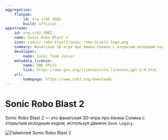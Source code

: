 ```yaml
---
aggregation:
    flatpak:
        id: org.srb2.SRB2
        build: official
appstream:
    id: org.srb2.SRB2
    name: Sonic Robo Blast 2
    icon: /sonic-robo-blast2/sonic-robo-blast2-logo.png
    summary: Фанатская 3D-игра про ёжика Соника с открытым исходным кодом
    developer:
        name: Sonic Team Junior
    metadata_license:
        name: GNU GPL2v
        link: https://www.gnu.org/licenses/old-licenses/gpl-2.0.html
    url:
        homepage: https://www.srb2.org/download/
---
```


# Sonic Robo Blast 2

Sonic Robo Blast 2 — это фанатская 3D-игра про ёжика Соника с открытым исходным кодом, используя движок `Doom Legacy`.

![Геймплей Sonic Robo Blast 2](/sonic-robo-blast2/greenflower-zone.png)

<AGWGallery />
<!--@include: @apps/_parts/install/content-flatpak.md-->
